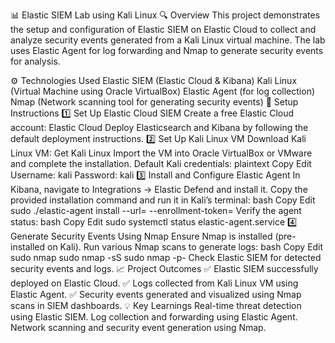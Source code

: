 📊 Elastic SIEM Lab using Kali Linux
🔍 Overview
This project demonstrates the setup and configuration of Elastic SIEM on Elastic Cloud to collect and analyze security events generated from a Kali Linux virtual machine. The lab uses Elastic Agent for log forwarding and Nmap to generate security events for analysis.

⚙️ Technologies Used
Elastic SIEM (Elastic Cloud & Kibana)
Kali Linux (Virtual Machine using Oracle VirtualBox)
Elastic Agent (for log collection)
Nmap (Network scanning tool for generating security events)
🚀 Setup Instructions
1️⃣ Set Up Elastic Cloud SIEM
Create a free Elastic Cloud account: Elastic Cloud
Deploy Elasticsearch and Kibana by following the default deployment instructions.
2️⃣ Set Up Kali Linux VM
Download Kali Linux VM: Get Kali Linux
Import the VM into Oracle VirtualBox or VMware and complete the installation.
Default Kali credentials:
plaintext
Copy
Edit
Username: kali
Password: kali
3️⃣ Install and Configure Elastic Agent
In Kibana, navigate to Integrations → Elastic Defend and install it.
Copy the provided installation command and run it in Kali’s terminal:
bash
Copy
Edit
sudo ./elastic-agent install --url=<elastic-url> --enrollment-token=<token>
Verify the agent status:
bash
Copy
Edit
sudo systemctl status elastic-agent.service
4️⃣ Generate Security Events Using Nmap
Ensure Nmap is installed (pre-installed on Kali).
Run various Nmap scans to generate logs:
bash
Copy
Edit
sudo nmap <vm-ip>
sudo nmap -sS <ip-address>
sudo nmap -p- <ip-address>
Check Elastic SIEM for detected security events and logs.
📈 Project Outcomes
✅ Elastic SIEM successfully deployed on Elastic Cloud.
✅ Logs collected from Kali Linux VM using Elastic Agent.
✅ Security events generated and visualized using Nmap scans in SIEM dashboards.
💡 Key Learnings
Real-time threat detection using Elastic SIEM.
Log collection and forwarding using Elastic Agent.
Network scanning and security event generation using Nmap.
